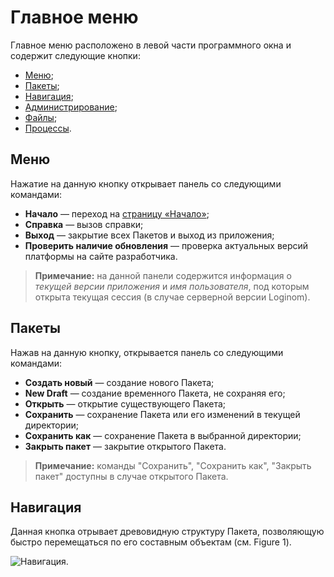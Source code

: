 # Главное меню

Главное меню расположено в левой части программного окна и содержит следующие кнопки:

* [Меню](#menyu);
* [Пакеты](#pakety);
* [Навигация](#navigatsiya);
* [Администрирование](../admin/README.md);
* [Файлы](../location_user_files.md);
* [Процессы](./processes-panel.md).

## Меню

Нажатие на данную кнопку открывает панель со следующими командами:

* **Начало** — переход на [страницу «Начало»](./home-page.md);
* **Справка** — вызов справки;
* **Выход** — закрытие всех Пакетов и выход из приложения;
* **Проверить наличие обновления** — проверка актуальных версий платформы на сайте разработчика.

> **Примечание:** на данной панели содержится информация о *текущей версии приложения* и
> *имя пользователя*, под которым открыта текущая сессия (в случае серверной версии Loginom).

## Пакеты

Нажав на данную кнопку, открывается панель со следующими командами:

* **Создать новый** — создание нового Пакета;
* **New Draft** — создание временного Пакета, не сохраняя его;
* **Открыть** — открытие существующего Пакета;
* **Сохранить** — сохранение Пакета или его изменений в текущей директории;
* **Сохранить как** — сохранение Пакета в выбранной директории;
* **Закрыть пакет** — закрытие открытого Пакета.

> **Примечание:** команды "Сохранить", "Сохранить как", "Закрыть пакет" доступны в случае открытого Пакета.

## Навигация

Данная кнопка отрывает древовидную структуру Пакета, позволяющую быстро перемещаться по его составным объектам (см. Figure 1).

![Навигация.](./navigation.png)
